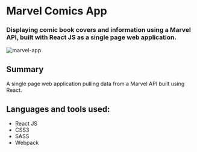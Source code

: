 # Marvel Comics App
### Displaying comic book covers and information using a Marvel API, built with React JS as a single page web application.
![marvel-app](https://cloud.githubusercontent.com/assets/18318804/17189133/0fa2c1a6-53f5-11e6-83b9-5455630481ac.jpg)

## Summary
A single page web application pulling data from a Marvel API built using React.

## Languages and tools used:
- React JS
- CSS3
- SASS
- Webpack
